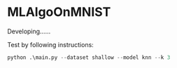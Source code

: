 # MLAlgoOnMNIST

Developing……

Test by following instructions:

```python
python .\main.py --dataset shallow --model knn --k 3
```
